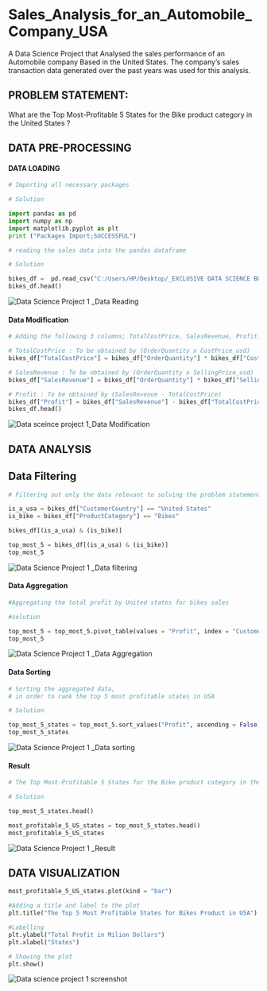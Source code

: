 # Sales_Analysis_for_an_Automobile_Company_USA
A Data Science Project that Analysed  the sales performance of an Automobile company Based in the United States. The company’s sales transaction data generated over the past years was used for this  analysis.

## PROBLEM STATEMENT:
What are the Top Most-Profitable 5 States for the Bike product category in the United States ?

## DATA PRE-PROCESSING
#### DATA LOADING
```Python
# Importing all necessary packages 

# Solution 

import pandas as pd
import numpy as np 
import matplotlib.pyplot as plt
print ("Packages Import;SUCCESSFUL")
```


```Python
# reading the sales data into the pandas dataframe

# Solution

bikes_df =  pd.read_csv("C:/Users/HP/Desktop/_EXCLUSIVE DATA SCIENCE BOOT CAMP_STUDENT FOLDER/_DATASET/bikes.csv")
bikes_df.head()
```

![Data Science Project 1 _Data Reading](https://github.com/user-attachments/assets/810bbd82-f823-4e83-a79c-f57d540222a9)


#### Data Modification
```Python
# Adding the following 3 columns; TotalCostPrice, SalesRevenue, Profit.

# TotalCostPrice : To be obtained by (OrderQuantity x CostPrice_usd)
bikes_df["TotalCostPrice"] = bikes_df["OrderQuantity"] * bikes_df["CostPrice_usd"] 

# SalesRevenue : To be obtained by (OrderQuantity x SellingPrice_usd)
bikes_df["SalesRevenue"] = bikes_df["OrderQuantity"] * bikes_df["SellingPrice_usd"] 

# Profit : To be obtained by (SalesRevenue - TotalCostPrice)
bikes_df["Profit"] = bikes_df["SalesRevenue"] - bikes_df["TotalCostPrice"]
bikes_df.head()
```

![Data sceince project 1_Data Modification](https://github.com/user-attachments/assets/6ffdd1e6-39d5-4ddd-9202-f95c1061cccf)


## DATA ANALYSIS
## Data Filtering 
```Python
# Filtering out only the data relevant to solving the problem statement 

is_a_usa = bikes_df["CustomerCountry"] == "United States"
is_bike = bikes_df["ProductCategory"] == "Bikes"

bikes_df[(is_a_usa) & (is_bike)]

top_most_5 = bikes_df[(is_a_usa) & (is_bike)]
top_most_5
```


![Data Science Project 1 _Data filtering](https://github.com/user-attachments/assets/29893aa2-6a3d-49c9-a4a1-75932bb6986f)


#### Data Aggregation
```Python
#Aggregating the total profit by United states for bikes sales 

#solution

top_most_5 = top_most_5.pivot_table(values = "Profit", index = "CustomerState", aggfunc = np.sum)
top_most_5
```


![Data Science Project 1 _Data Aggregation](https://github.com/user-attachments/assets/c22f0537-ee29-4654-8ea4-4d60f7659cb0)


#### Data Sorting
```Python
# Sorting the aggregated data,
# in order to rank the top 5 most profitable states in USA 

# Solution 

top_most_5_states = top_most_5.sort_values("Profit", ascending = False)
top_most_5_states
```

![Data Science Project 1 _Data sorting](https://github.com/user-attachments/assets/c384b955-04de-4835-88b0-ded7e3e443c7)


#### Result
```Python
# The Top Most-Profitable 5 States for the Bike product category in the United States

# Solution

top_most_5_states.head()

most_profitable_5_US_states = top_most_5_states.head()
most_profitable_5_US_states
```

![Data Science Project 1 _Result](https://github.com/user-attachments/assets/93cc94ff-d79a-48d2-be55-4282ee8725d8)

## DATA VISUALIZATION
```Python
most_profitable_5_US_states.plot(kind = "bar")

#Adding a title and label to the plot 
plt.title("The Top 5 Most Profitable States for Bikes Product in USA")

#Labelling 
plt.ylabel("Total Profit in Milion Dollars")
plt.xlabel("States")

# Showing the plot
plt.show()
```

![Data science project 1 screenshot](https://github.com/user-attachments/assets/56ab2c57-76bf-4cbc-be33-0800698a7fdb)

















